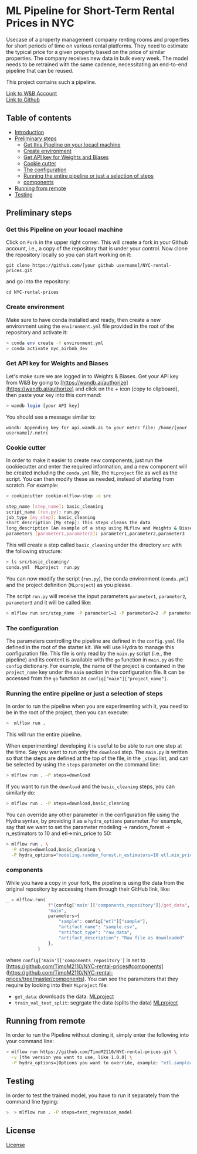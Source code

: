# ML Pipeline for Short-Term Rental Prices in NYC
Usecase of a property management company renting rooms and properties for short periods of 
time on various rental platforms. They need to estimate the typical price for a given property based 
on the price of similar properties. The company receives new data in bulk every week. The model needs 
to be retrained with the same cadence, necessitating an end-to-end pipeline that can be reused.

This project contains such a pipeline.

[Link to W&B Account](https://wandb.ai/timom2110/nyc_airbnb?workspace=user-timom2110) <br>
[Link to Github](https://github.com/TimoM2110/NYC-rental-prices)

## Table of contents

- [Introduction](#build-an-ML-Pipeline-for-Short-Term-Rental-Prices-in-NYC)
- [Preliminary steps](#preliminary-steps)
  * [Get this Pipeline on your locacl machine](#Get-this-Pipeline-on-your-locacl-machine)
  * [Create environment](#create-environment)
  * [Get API key for Weights and Biases](#get-api-key-for-weights-and-biases)
  * [Cookie cutter](#cookie-cutter)
  * [The configuration](#the-configuration)
  * [Running the entire pipeline or just a selection of steps](#Running-the-entire-pipeline-or-just-a-selection-of-steps)
  * [components](#components)
- [Running from remote](#Running-from-remote)
- [Testing](#Testing)

## Preliminary steps
### Get this Pipeline on your locacl machine
Click on `Fork` in the upper right corner. This will create a fork in your Github account, i.e., a copy of the
repository that is under your control. Now clone the repository locally so you can start working on it:

```
git clone https://github.com/[your github username]/NYC-rental-prices.git
```

and go into the repository:

```
cd NYC-rental-prices
```

### Create environment
Make sure to have conda installed and ready, then create a new environment using the ``environment.yml``
file provided in the root of the repository and activate it:

```bash
> conda env create -f environment.yml
> conda activate nyc_airbnb_dev
```

### Get API key for Weights and Biases
Let's make sure we are logged in to Weights & Biases. Get your API key from W&B by going to 
[https://wandb.ai/authorize](https://wandb.ai/authorize) and click on the + icon (copy to clipboard), 
then paste your key into this command:

```bash
> wandb login [your API key]
```

You should see a message similar to:
```
wandb: Appending key for api.wandb.ai to your netrc file: /home/[your username]/.netrc
```

### Cookie cutter
In order to make it easier to create new components, just run the cookiecutter and enter the required information, and a new component 
will be created including the `conda.yml` file, the `MLproject` file as well as the script. You can then modify these
as needed, instead of starting from scratch.
For example:

```bash
> cookiecutter cookie-mlflow-step -o src

step_name [step_name]: basic_cleaning
script_name [run.py]: run.py
job_type [my_step]: basic_cleaning
short_description [My step]: This steps cleans the data
long_description [An example of a step using MLflow and Weights & Biases]: Performs basic cleaning on the data and save the results in Weights & Biases
parameters [parameter1,parameter2]: parameter1,parameter2,parameter3
```

This will create a step called ``basic_cleaning`` under the directory ``src`` with the following structure:

```bash
> ls src/basic_cleaning/
conda.yml  MLproject  run.py
```

You can now modify the script (``run.py``), the conda environment (``conda.yml``) and the project definition 
(``MLproject``) as you please.

The script ``run.py`` will receive the input parameters ``parameter1``, ``parameter2``,
``parameter3`` and it will be called like:

```bash
> mlflow run src/step_name -P parameter1=1 -P parameter2=2 -P parameter3="test"
```

### The configuration
The parameters controlling the pipeline are defined in the ``config.yaml`` file defined in
the root of the starter kit. We will use Hydra to manage this configuration file. 
This file is only read by the ``main.py`` script (i.e., the pipeline) and its content is
available with the ``go`` function in ``main.py`` as the ``config`` dictionary. For example,
the name of the project is contained in the ``project_name`` key under the ``main`` section in
the configuration file. It can be accessed from the ``go`` function as 
``config["main"]["project_name"]``.

### Running the entire pipeline or just a selection of steps
In order to run the pipeline when you are experimenting with it, you need to be in the root of the project, 
then you can execute:

```bash
>  mlflow run .
```
This will run the entire pipeline.

When experimenting/ developing it is useful to be able to run one step at the time. Say you want to run only
the ``download`` step. The `main.py` is written so that the steps are defined at the top of the file, in the 
``_steps`` list, and can be selected by using the `steps` parameter on the command line:

```bash
> mlflow run . -P steps=download
```
If you want to run the ``download`` and the ``basic_cleaning`` steps, you can similarly do:
```bash
> mlflow run . -P steps=download,basic_cleaning
```
You can override any other parameter in the configuration file using the Hydra syntax, by
providing it as a ``hydra_options`` parameter. For example, say that we want to set the parameter
modeling -> random_forest -> n_estimators to 10 and etl->min_price to 50:

```bash
> mlflow run . \
  -P steps=download,basic_cleaning \
  -P hydra_options="modeling.random_forest.n_estimators=10 etl.min_price=50"
```

### components
While you have a copy in your fork, the pipeline is using the data from the original
repository by accessing them through their GitHub link, like:

```python
_ = mlflow.run(
                f"{config['main']['components_repository']}/get_data",
                "main",
                parameters={
                    "sample": config["etl"]["sample"],
                    "artifact_name": "sample.csv",
                    "artifact_type": "raw_data",
                    "artifact_description": "Raw file as downloaded"
                },
            )
```
where `config['main']['components_repository']` is set to 
[https://github.com/TimoM2110/NYC-rental-prices#components](https://github.com/TimoM2110/NYC-rental-prices/tree/master/components).
You can see the parameters that they require by looking into their `MLproject` file:

- `get_data`: downloads the data. [MLproject](https://github.com/TimoM2110/NYC-rental-prices/blob/master/components/get_data/MLproject)
- `train_val_test_split`: segrgate the data (splits the data) [MLproject](https://github.com/TimoM2110/NYC-rental-prices/blob/master/components/train_val_test_split/MLproject)

## Running from remote
In order to run the Pipeline without cloning it, simply enter the following into your command line:
```bash
> mlflow run https://github.com/TimoM2110/NYC-rental-prices.git \
  -v [the version you want to use, like 1.0.0] \
  -P hydra_options=[Options you want to override, example: "etl.sample='sample2.csv'"]
```

## Testing
In order to test the trained model, you have to run it separately from the command line typing:
```bash
>  > mlflow run . -P steps=test_regression_model
```

## License

[License](LICENSE.txt)
